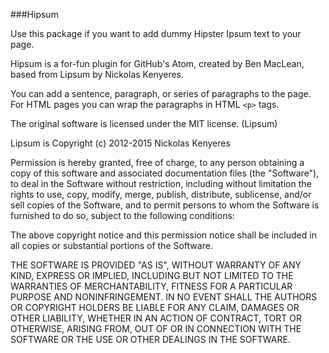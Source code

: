 
###Hipsum

Use this package if you want to add dummy Hipster Ipsum text to your page.

Hipsum is a for-fun plugin for GitHub's Atom, created by Ben MacLean, based from Lipsum by Nickolas Kenyeres.

You can add a sentence, paragraph, or series of paragraphs to the page.  For
HTML pages you can wrap the paragraphs in HTML `<p>` tags.

The original software is licensed under the MIT license. (Lipsum)

Lipsum is Copyright (c) 2012-2015 Nickolas Kenyeres

Permission is hereby granted, free of charge, to any person obtaining a copy of this software and associated documentation files (the "Software"), to deal in the Software without restriction, including without limitation the rights to use, copy, modify, merge, publish, distribute, sublicense, and/or sell copies of the Software, and to permit persons to whom the Software is furnished to do so, subject to the following conditions:

The above copyright notice and this permission notice shall be included in all copies or substantial portions of the Software.

THE SOFTWARE IS PROVIDED "AS IS", WITHOUT WARRANTY OF ANY KIND, EXPRESS OR IMPLIED, INCLUDING BUT NOT LIMITED TO THE WARRANTIES OF MERCHANTABILITY, FITNESS FOR A PARTICULAR PURPOSE AND NONINFRINGEMENT. IN NO EVENT SHALL THE AUTHORS OR COPYRIGHT HOLDERS BE LIABLE FOR ANY CLAIM, DAMAGES OR OTHER LIABILITY, WHETHER IN AN ACTION OF CONTRACT, TORT OR OTHERWISE, ARISING FROM, OUT OF OR IN CONNECTION WITH THE SOFTWARE OR THE USE OR OTHER DEALINGS IN THE SOFTWARE.
